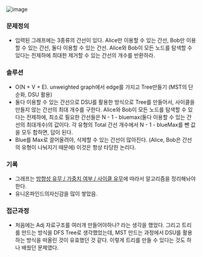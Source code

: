 ![image](https://user-images.githubusercontent.com/16419202/235359694-0cd48ff3-5b17-4332-8824-2869a9016c39.png)


### 문제정의
- 입력된 그래프에는 3종류의 간선이 있다. Alice만 이용할 수 있는 간선, Bob만 이용할 수 있는 간선, 둘다 이용할 수 있는 간선. Alice와 Bob이 모든 노드를 탐색할 수 있다는 전제하에 최대한 제거할 수 있는 간선의 개수를 반환하라.  
### 솔루션
- O(N + V + E). unweighted graph에서 edge를 가지고 Tree만들기 (MST의 단순화, DSU 활용)
- 둘다 이용할 수 있는 간선으로 DSU를 활용한 방식으로 Tree를 만들어서, 사이클을 만들지 않는 간선의 최대 개수를 구한다. Alice와 Bob이 모든 노드를 탐색할 수 있다는 전제하에, 최소로 필요한 간선들은 N - 1 - bluemax(둘다 이용할 수 있는 간선의 최대개수)의 값이다. 각 유형의 Total 간선 개수에서 N - 1 - blueMax를 뺀 값을 모두 합하면, 답이 된다.
- Blue를 Max로 끌어올려야, 삭제할 수 있는 간선이 많아진다. (Alice, Bob은 간선의 유형이 나눠지기 때문에) 이것은 항상 타당한 논리다. 
### 기록
- 그래프는 [방향성 유무 / 가중치 여부 / 사이클 유무](https://github.com/jongwuner/Leetcode/blob/main/1697-checking-existence-of-edge-length-limited-paths/NOTES.md)에 따라서 알고리즘을 정리해놔야한다. 
- 유니온파인드의자신감을 많이 쌓았음. 
### 접근과정
- 처음에는 Adj 자료구조를 여러개 만들어야하나? 라는 생각을 했었다. 그리고 트리를 만드는 방식을 DFS Tree로 생각했었는데, MST 만드는 과정에서 DSU를 활용하는 방식을 떠올린 것이 유효했던 것 같다. 이렇게 트리를 만들 수 있다는 것도 하나 배웠던 문제였다. 
